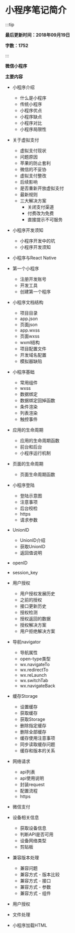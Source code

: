# 小程序笔记简介

:::tip

**最后更新时间：2018年09月19日**

**字数：1752**

:::


**微信小程序**

**主要内容**

* 小程序介绍
    * 什么是小程序
    * 传统小程序
    * 小程序优点
    * 小程序缺点
    * 小程序对比
    * 小程序局限性

* 关于虚拟支付
    * 虚拟支付现状
    * 问题原因
    * 苹果的防止套利
    * 微信的不妥协
    * 虚拟支付整改
    * 后续影响
    * 是否重新开放虚拟支付
    * 最新规则
    * 三大解决方案
        * 关闭支付渠道
        * 付费改为免费
        * 直接提示不可服务

* 小程序开发须知
    * 小程序开发中的坑
    * 小程序开发须知

* 小程序与React Native

* 第一个小程序
    * 注册开发账号
    * 开发工具
    * 创建第一个程序

* 小程序文档结构
    * 项目目录
    * app.json
    * 页面json
    * app.wxss
    * 页面wxss
    * wxml结构
    * 项目配置文件
    * 开发域名配置
    * 模拟器缺陷

* 小程序基础
    * 常用组件
    * wxss
    * 数据绑定
    * 数据绑定回掉函数
    * 条件渲染
    * 列表渲染
    * 触控事件

* 应用的生命周期
    * 应用的生命周期函数
    * 前台和后台
    * 小程序运行机制

* 页面的生命周期
    * 页面生命周期函数

* 小程序登陆
    * 登陆示意图
    * 注意事项
    * 后台校检
    * https
    * 请求参数

* UnionID
    * UnionID介绍
    * 获取UnionID
    * 返回值说明

* openID

* session_key

* 用户授权
    * 用户授权发展历史
    * 之前的授权
    * 接口更新历史
    * 授权检测
    * 授权返回的数据
    * 授权解决方案
    * 用户拒绝解决方案

* 导航navigator
    * 导航属性
    * open-type类型
    * wx.navigateTo
    * wx.redirectTo
    * wx.reLaunch
    * wx.switchTab
    * wx.navigateBack

* 缓存Storage
    * 设置缓存
    * 获取缓存
    * 获取Storage
    * 删除指定缓存
    * 删除全部缓存
    * 缓存使用注意事项
    * 同步读取缓存问题
    * 缓存和版本的关系

* 网络请求
    * api列表
    * api使用说明
    * 封装request
    * 配置流程
    * https

* 微信支付

* 设备相关信息
    * 获取设备信息
    * 判断API是否可用
    * 设备网络类型
    * 剪贴板

* 兼容版本处理
    * 兼容问题
    * 兼容方式 - 版本比较
    * 兼容方式 - 接口
    * 兼容方式 - 参数
    * 兼容方式 - 组件

* 用户授权

* 文件处理

* 小程序加载HTML
